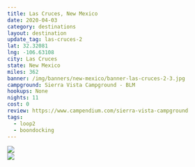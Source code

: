 ```yaml
---
title: Las Cruces, New Mexico
date: 2020-04-03
category: destinations
layout: destination
update_tag: las-cruces-2
lat: 32.32081
lng: -106.63108
city: Las Cruces
state: New Mexico
miles: 362
banner: /img/banners/new-mexico/banner-las-cruces-2-3.jpg
campground: Sierra Vista Campground - BLM
hookups: None
nights: 11
cost: 0
review: https://www.campendium.com/sierra-vista-campground
tags:
  - loop2
  - boondocking
---
```


<img src="{{ site.cdn }}/img/destinations/new-mexico/las-cruces-2.jpg">
<br/>
<img src="{{ site.cdn }}/img/destinations/new-mexico/las-cruces-2-2.jpg">
